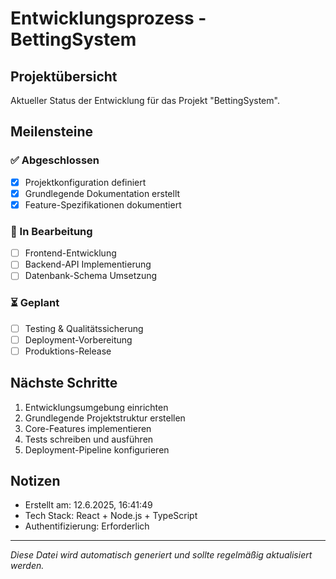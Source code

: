 # Entwicklungsprozess - BettingSystem

## Projektübersicht
Aktueller Status der Entwicklung für das Projekt "BettingSystem".

## Meilensteine

### ✅ Abgeschlossen
- [x] Projektkonfiguration definiert
- [x] Grundlegende Dokumentation erstellt
- [x] Feature-Spezifikationen dokumentiert

### 🔄 In Bearbeitung
- [ ] Frontend-Entwicklung
- [ ] Backend-API Implementierung
- [ ] Datenbank-Schema Umsetzung

### ⏳ Geplant
- [ ] Testing & Qualitätssicherung
- [ ] Deployment-Vorbereitung
- [ ] Produktions-Release

## Nächste Schritte
1. Entwicklungsumgebung einrichten
2. Grundlegende Projektstruktur erstellen
3. Core-Features implementieren
4. Tests schreiben und ausführen
5. Deployment-Pipeline konfigurieren

## Notizen
- Erstellt am: 12.6.2025, 16:41:49
- Tech Stack: React + Node.js + TypeScript
- Authentifizierung: Erforderlich

---
*Diese Datei wird automatisch generiert und sollte regelmäßig aktualisiert werden.*
